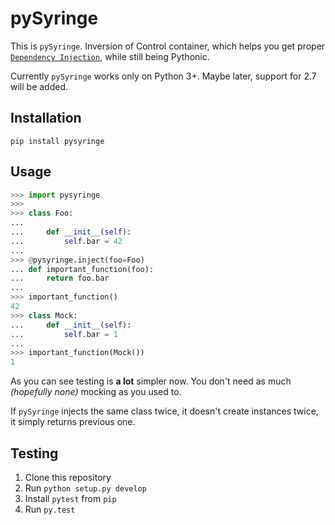 # pySyringe

This is `pySyringe`. Inversion of Control container, which helps you get proper [`Dependency Injection`](https://en.wikipedia.org/wiki/Dependency_injection), while still being Pythonic.

Currently `pySyringe` works only on Python 3+. Maybe later, support for 2.7 will be added.

## Installation

    pip install pysyringe

## Usage

```python
>>> import pysyringe
>>>
>>> class Foo:
...
...     def __init__(self):
...         self.bar = 42
...
>>> @pysyringe.inject(foo=Foo)
... def important_function(foo):
...     return foo.bar
...
>>> important_function()
42
>>> class Mock:
...     def __init__(self):
...         self.bar = 1
...
>>> important_function(Mock())
1
```

As you can see testing is **a lot** simpler now. You don't need as much _(hopefully none)_ mocking as you used to.

If `pySyringe` injects the same class twice, it doesn't create instances twice, it simply returns previous one.

## Testing

1. Clone this repository
2. Run `python setup.py develop`
3. Install `pytest` from `pip`
4. Run `py.test`
